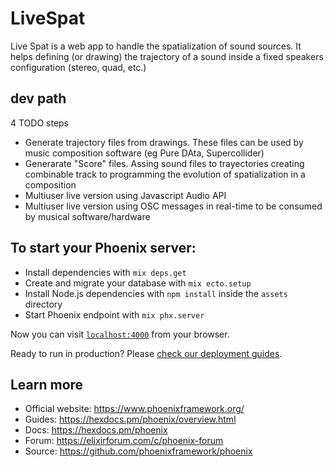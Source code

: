 # LiveSpat

Live Spat is a web app to handle the spatialization of sound sources.
It helps defining (or drawing) the trajectory of a sound inside a fixed speakers configuration (stereo, quad, etc.)


## dev path

4 TODO steps

* Generate trajectory files from drawings. These files can be used by music composition software (eg Pure DAta, Supercollider)
* Generarate "Score" files. Assing sound files to trayectories creating combinable track to programming the evolution of spatialization in a composition
* Multiuser live version using Javascript Audio API
* Multiuser live version using OSC messages in real-time to be consumed by musical software/hardware

## To start your Phoenix server:

  * Install dependencies with `mix deps.get`
  * Create and migrate your database with `mix ecto.setup`
  * Install Node.js dependencies with `npm install` inside the `assets` directory
  * Start Phoenix endpoint with `mix phx.server`

Now you can visit [`localhost:4000`](http://localhost:4000) from your browser.

Ready to run in production? Please [check our deployment guides](https://hexdocs.pm/phoenix/deployment.html).

## Learn more

  * Official website: https://www.phoenixframework.org/
  * Guides: https://hexdocs.pm/phoenix/overview.html
  * Docs: https://hexdocs.pm/phoenix
  * Forum: https://elixirforum.com/c/phoenix-forum
  * Source: https://github.com/phoenixframework/phoenix
